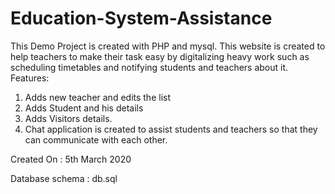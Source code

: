 # Education-System-Assistance

This Demo Project is created with PHP and mysql.
This website is created to help teachers to make their task easy by digitalizing heavy work such as scheduling timetables and notifying students and teachers about it. 
Features:
  1. Adds new teacher and edits the list
  2. Adds Student and his details 
  3. Adds Visitors details.
  4. Chat application is created to assist students and teachers so that they can communicate with each other. 
  
Created On : 5th March 2020

Database schema : db.sql
